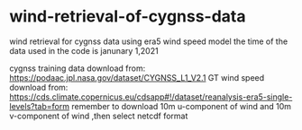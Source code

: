 # wind-retrieval-of-cygnss-data
wind retrieval for cygnss data using era5 wind speed model
the time of the data used in the code is janunary 1,2021

cygnss training data download from:
https://podaac.jpl.nasa.gov/dataset/CYGNSS_L1_V2.1
GT wind speed download from:
https://cds.climate.copernicus.eu/cdsapp#!/dataset/reanalysis-era5-single-levels?tab=form
remember to download 10m u-component of wind and 10m v-component of wind ,then select netcdf format

